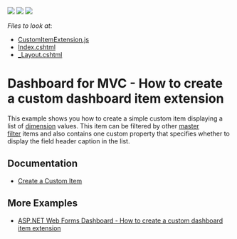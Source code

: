 <!-- default badges list -->
![](https://img.shields.io/endpoint?url=https://codecentral.devexpress.com/api/v1/VersionRange/128579108/20.1.2%2B)
[![](https://img.shields.io/badge/Open_in_DevExpress_Support_Center-FF7200?style=flat-square&logo=DevExpress&logoColor=white)](https://supportcenter.devexpress.com/ticket/details/T541040)
[![](https://img.shields.io/badge/📖_How_to_use_DevExpress_Examples-e9f6fc?style=flat-square)](https://docs.devexpress.com/GeneralInformation/403183)
<!-- default badges end -->
<!-- default file list -->
*Files to look at*:

* [CustomItemExtension.js](./CS/MvcCustomItemSample/Scripts/customExtension/CustomItemExtension.js)
* [Index.cshtml](./CS/MvcCustomItemSample/Views/Home/Index.cshtml)
* [_Layout.cshtml](./CS/MvcCustomItemSample/Views/Shared/_Layout.cshtml)
<!-- default file list end -->
# Dashboard for MVC - How to create a custom dashboard item extension

This example shows you how to create a simple custom item displaying a list of [dimension](https://docs.devexpress.com/Dashboard/116523) values. This item can be filtered by other [master filter](https://docs.devexpress.com/Dashboard/117060/web-dashboard/create-dashboards-on-the-web/interactivity/master-filtering) items and also contains one custom property that specifies whether to display the field header caption in the list.

## Documentation

- [Create a Custom Item](https://docs.devexpress.com/Dashboard/117546)


## More Examples
- [ASP.NET Web Forms Dashboard - How to create a custom dashboard item extension](https://github.com/DevExpress-Examples/aspxdashboard-how-to-create-a-custom-dashboard-item-extension-t509294)

